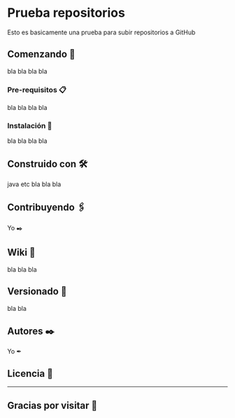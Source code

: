 # Prueba repositorios

Esto es basicamente una prueba para subir repositorios a GitHub
## Comenzando 🚀

bla bla bla bla

### Pre-requisitos 📋

bla bla bla bla

### Instalación 🔧
bla bla bla bla




## Construido con 🛠️

java etc 
bla bla bla

## Contribuyendo 🖇️
Yo ✒️

## Wiki 📖

bla bla bla

## Versionado 📌

bla bla

## Autores ✒️
Yo ✒




## Licencia 📄
--------------------------------------------

## Gracias por visitar 🎁




